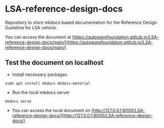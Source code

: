 # LSA-reference-design-docs

Repository to store mkdocs based documentation for the Reference Design Guideline for LSA vehicle.

You can access the document at [https://autowarefoundation.github.io/LSA-reference-design-docs/main/](https://autowarefoundation.github.io/LSA-reference-design-docs/main/)

## Test the document on localhost

* Install necessary packages

```shell
sudo apt install mkdocs mkdocs-material
```

* Run the local mkdocs server

```shell
mkdocs serve
```

* You can access the local document on [http://127.0.0.1:8000/LSA-reference-design-docs/](http://127.0.0.1:8000/LSA-reference-design-docs/)
